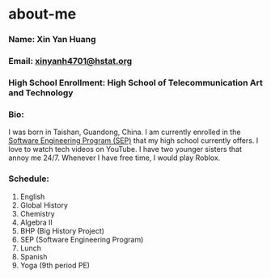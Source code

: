 # about-me
### Name: Xin Yan Huang

### Email: xinyanh4701@hstat.org

### High School Enrollment: High School of Telecommunication Art and Technology

### Bio: 
I was born in Taishan, Guandong, China. I am currently enrolled in the [Software Engineering Program (SEP)](https://hstatsep.github.io/) that my high school currently offers. I love to watch tech videos on YouTube. I have two younger sisters that annoy me 24/7. Whenever I have free time, I would play Roblox.      

### Schedule:
1) English
2) Global History
3) Chemistry
4) Algebra II
5) BHP (Big History Project)
6) SEP (Software Engineering Program)
7) Lunch
8) Spanish 
9) Yoga (9th period PE)
